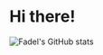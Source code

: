# Hi there!

![Fadel's GitHub stats](https://github-readme-stats.vercel.app/api?username=anuraghazra&show_icons=true&theme=transparent)
